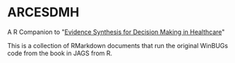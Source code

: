 # ARCESDMH
A R Companion to "[Evidence Synthesis for Decision Making in Healthcare](https://onlinelibrary.wiley.com/doi/book/10.1002/9781119942986)"

This is a collection of RMarkdown documents that run the original WinBUGs code from the book in JAGS from R.
